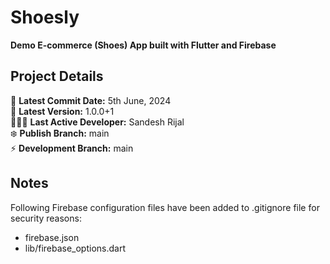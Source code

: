 # Shoesly

**Demo E-commerce (Shoes) App built with Flutter and Firebase**

## Project Details

📲 **Latest Commit Date:** 5th June, 2024<br/>
🔢 **Latest Version:** 1.0.0+1<br/>
🧑🏻‍💻 **Last Active Developer:** Sandesh Rijal<br/>
❄️ **Publish Branch:** main<br/>
⚡ **Development Branch:** main<br/>

## Notes

Following Firebase configuration files have been added to .gitignore file for security reasons:

- firebase.json
- lib/firebase_options.dart
